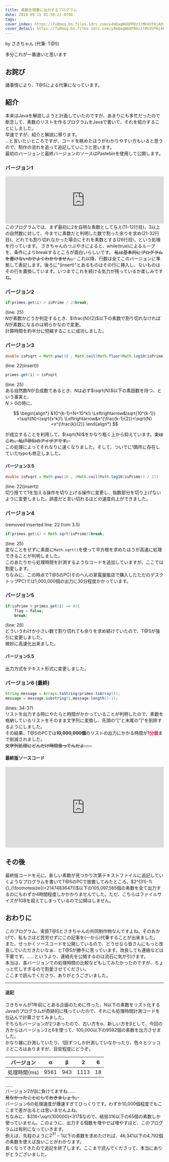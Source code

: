 ```yaml
---
title: 素数を順番に出力するプログラム
date: 2019-09-15 01:50:21-0700
tags: 
cover_index: https://7u0moq.bn.files.1drv.com/y4mQaqN6QFROz1lMnVUfHjAOr_YoySJ6dyTgFk8Fulb-QI_keHruv4Z_3xSnQZ2aF3JQM_RBV98CEp_c7BLSiMlJ73IRInR61Gg0nEbPdPjjVaqbQAAmoauD2qeQnyF1N9tk1sN-apQtyAt8saxDAKK102wd6cJet94kgBGccs4i_E6S2PZ6-dwRs7Lffwu-btxB5syNNok4UBxCWBQOPndQA?width=1300&height=500&cropmode=none
cover_detail: https://7u0moq.bn.files.1drv.com/y4mQaqN6QFROz1lMnVUfHjAOr_YoySJ6dyTgFk8Fulb-QI_keHruv4Z_3xSnQZ2aF3JQM_RBV98CEp_c7BLSiMlJ73IRInR61Gg0nEbPdPjjVaqbQAAmoauD2qeQnyF1N9tk1sN-apQtyAt8saxDAKK102wd6cJet94kgBGccs4i_E6S2PZ6-dwRs7Lffwu-btxB5syNNok4UBxCWBQOPndQA?width=1300&height=500&cropmode=none
---
```


by さきちゃん (代筆: T@S)

多分これが一番速いと思います

## お詫び
諸事情により、T@Sによる代筆になっています。

## 紹介
本来はJavaを解説しようと計画していたのですが、あまりにも多忙だったので断念して、素数のリストを作るプログラムをJavaで書いて、それを紹介することにしました。  
早速ですが、紹介と解説に移ります。  
…と言いたいところですが、コードを眺めたほうがわかりやすい方もいると思うので、制作の流れを追って追記していこうと思います。  
最初のバージョンと最終バージョンのソースはPastebinを使用して公開します。  

### バージョン1
  <iframe src="https://pastebin.com/embed_iframe/4yBcNCs2" style="border:none;width:100%"></iframe>  <br/>
このプログラムでは、まず最初に2を自明な素数として与え(11-12行目)、3以上の自然数に対して、今までに素数だと判明した数で割った余りを求め(21-32行目)、どれでも割り切れなかった場合にそれを素数とする(26行目)、という処理を行っています。  
さきちゃんのつぶやきによると、while(true)によるループを、条件によりbreakするところが面白いらしいです。 <s>私は基本的にプログラムを書けないのでよくわかりません。</s>  
これ以降、行数は全てこのバージョンに準拠して表記します。後ろに"(insert)"とあるものはその行に挿入し、ないものはその行を置換しています。いつまでこれを続ける気力が残っているか楽しみですね。

### バージョン2
```java
if(primes.get(i) > isPrime / 2)break;
```

(line: 25)  <br/>
$N$が素数かどうか判定するとき、$\frac{N}{2}$以下の素数で割り切れなければ$N$が素数になるのは明らかなので変更。  
計算時間を約半分に短縮することに成功しました。

### バージョン3
```java
double isPsqrt = Math.pow(10 , Math.ceil(Math.floor(Math.log10(isPrime) + 1) / 2));
```

(line: 22(insert))  
```java
primes.get(i) > isPsqrt
```

(line: 25)  <br/>
ある自然数$N$が合成数であるとき、$N$は必ず$\sqrt{N}$以下の素因数を持つ、という事実と、  
$N>0$の時に、

$$
\begin{align*}
  &10^{k-1}<N<10^k\\
  \Leftrightarrow&\sqrt{10^{k-1}}<\sqrt{N}<\sqrt{x^k}\\
  \Leftrightarrow&x^{\frac{k-1}{2}}<\sqrt{N}<x^{\frac{k}{2}}
\end{align*}
$$

が成立することを利用して、$\sqrt{N}$をかなり粗く上から抑えています。<s>実はこれ、私(T@S)のアイデアです。</s>  
この処理によってそれなりに速くなりました。そして、ついでに1箇所に存在していたtypoも修正しました。

#### バージョン3.5
```java
double isPsqrt = Math.pow(10 , (Math.ceil(Math.log10(isPrime)) / 2))
```

(line: 22(insert))  <br/>
切り捨てて1を加える操作を切り上げる操作に変更し、指数部分を切り上げないように変更しました。誤差だと言い切れるほどの速度向上ができました。

### バージョン4
(removed inserted line: 22 from 3.5)
```java
if(primes.get(i) > Math.sqrt(isPrime))break;
```

(line: 25)  <br/>
変なことをせずに素直に`Math.sqrt()`を使って平方根を求めたほうが高速に処理できることが判明しました。  
このあたりから処理時間を計測するようなコードを追加していますが、ここでは割愛します。  
ちなみに、この時点でT@SのPC(そのへんの家電量販店で購入したただのデスクトップPC)では1,000,000個の出力に30分程度かかっています。

### バージョン5
```java
if(isPrime % primes.get(i) == 0){
	flag = false;
	break;
```

(line: 26)  <br/>
どういうわけか小さい数で割り切れても余りを求め続けていたので、T@Sが強引に変更しました。  
微妙に高速化出来ました。

#### バージョン5.5
出力方式をテキスト形式に変更しました。

### バージョン6 (最終)
```java
String message = Arrays.toString(primes.toArray());
message = message.substring(1,message.length()-1);
```

(lines: 34-37)  <br/>
リストを出力する時にやたらと時間がかかっていることが判明したので、素数を格納しているリストをそのまま文字列に変換し、先頭の"["と末尾の"]"を削除するようにしました。  
その結果、T@SのPCでは<strong>10,000,000個</strong>のリストの出力にかかる時間が<strong><font color=crimson>1分弱</font></strong>まで削減されました。  
<s>文字列処理にどんだけ時間食ってんだよ……</s>  

#### 最終版ソースコード
<iframe src="https://pastebin.com/embed_iframe/rhmTHrPx" style="border:none;height:256;width:100%"></iframe>  <br/>

## その後
最終版コードを元に、新しい素数が見つかり次第テキストファイルに追記していくようなプログラムを書いてT@SのPCで放置してみたところ、$2^{31}-1\ {}_{\footnotesize{(=2147483647)}$以下の105,097,565個の素数を全て出力するのにもわずか4時間程度しかかかりませんでした。ただ、こちらはファイルサイズが1GBを超えてしまっているので公開はしません。

## おわりに
このプログラム、実質T@Sとさきちゃんの共同制作物なんですよね。そのおかげで、私もさほど苦労せずにこの記事を(一から)代筆することが出来ました。  
また、せっかくソースコードを公開しているので、どうせなら皆さんにもっと改良していただきたいなぁ、とT@Sが勝手に思っています。改良しても連絡などは不要です。……というより、連絡先を公開するのは流石に気が引けます。  
本当は、各バージョンでの処理時間の比較などもしてみたかったのですが、ちょっと忙しすぎるので割愛させてください。  
ここまで読んでくださり、ありがとうございました。

------

#### 追記
さきちゃんが1年前にとある企画のために作った、N以下の素数をリスト化するJavaのプログラムが奇跡的に残っていたので、それにも処理時間計測コードを仕込んで計算させてみました。  
そちらもバージョンが2つあったので、古い方をα、新しい方をβとして、今回の方からはバージョン2と6を使って、100,000以下の9592個の素数を出力させました。  
かなり雑に計測していたり、1回ずつしか計測していなかったり、色々とツッコミどころはありますが、目安程度にどうぞ。 

|バージョン|α|β|2|6|
|-------|-|-|-|-|
|処理時間(ms)|9561|943|1113|18|

……  
バージョン2がβに負けてますね……  
<s>見なかったことにしておきましょう。</s>  
バージョン6の処理速度が爆速すぎてびっくりです。わずか10,000個程度でもここまで差が出るとは思いませんよね。  
ちなみに、$316<\sqrt{100000}<317$なので、結局316以下の65個の素数しか使っていません。このように、出力する個数を増やせば増やすほど、このプログラムは有利になっていきます。  
例えば、先程のように$2^{31}-1$以下の素数を求めたければ、46,341以下の4,792個の素数を使えば良いことがわかります。  
長くなってきたので追記を終了します。ここまで読んでくださって、本当にありがとうございました。
